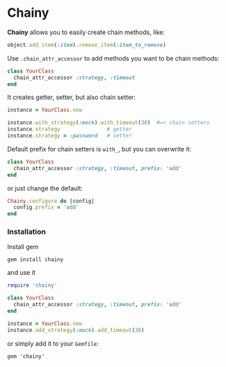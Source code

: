 Chainy
======

__Chainy__ allows you to easily create chain methods, like: 
```ruby
object.add_item(:item).remove_item(:item_to_remove)
```

Use `.chain_attr_accessor` to add methods you want to be chain methods:

```ruby
class YourClass
  chain_attr_accessor :strategy, :timeout
end
```

It creates getter, setter, but also chain setter:

```ruby
instance = YourClass.new

instance.with_strategy(:mock).with_timeout(30)  #=> chain setters
instance.strategy               # getter
instance.strategy = :password   # setter
```

Default prefix for chain setters is `with_`, but you can overwrite it:

```ruby
class YourClass
  chain_attr_accessor :strategy, :timeout, prefix: 'add'
end
```

or just change the default:

```ruby
Chainy.configure do |config|
  config.prefix = 'add'
end
```

### Installation

Install gem

`gem install chainy`

and use it

```ruby
require 'chainy'

class YourClass
  chain_attr_accessor :strategy, :timeout, prefix: 'add'
end

instance = YourClass.new
instance.add_strategy(:mock).add_timeout(30)
```

or simply add it to your `Gemfile`: 

`gem 'chainy'`
